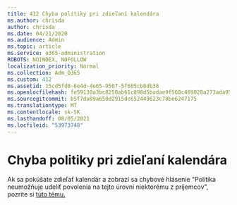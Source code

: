 ```yaml
---
title: 412 Chyba politiky pri zdieľaní kalendára
ms.author: chrisda
author: chrisda
ms.date: 04/21/2020
ms.audience: Admin
ms.topic: article
ms.service: o365-administration
ROBOTS: NOINDEX, NOFOLLOW
localization_priority: Normal
ms.collection: Adm_O365
ms.custom: 412
ms.assetid: 15cd5fd8-6e4d-4e65-9507-5f605cb8db38
ms.openlocfilehash: fe59130a3bc8250ab61c898d5badae9f560c469028a273ada9576109e18c330a
ms.sourcegitcommit: b5f7da89a650d2915dc652449623c78be6247175
ms.translationtype: MT
ms.contentlocale: sk-SK
ms.lasthandoff: 08/05/2021
ms.locfileid: "53973748"
---
```

# <a name="policy-error-when-sharing-a-calendar"></a>Chyba politiky pri zdieľaní kalendára

Ak sa pokúšate zdieľať kalendár a zobrazí sa chybové hlásenie "Politika neumožňuje udeliť povolenia na tejto úrovni niektorému z príjemcov", pozrite si [túto tému.](https://support.microsoft.com/help/3187524/policy-does-not-allow-granting-permissions-at-this-level-to-one-or-mor)
